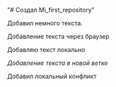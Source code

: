 "# Создал Mi_first_repository" 

Добавил немного текста.

Добавление текста через браузер

Добавляю текст локально

*Добавление текста в новой ветке*

Добавил локальный конфликт
